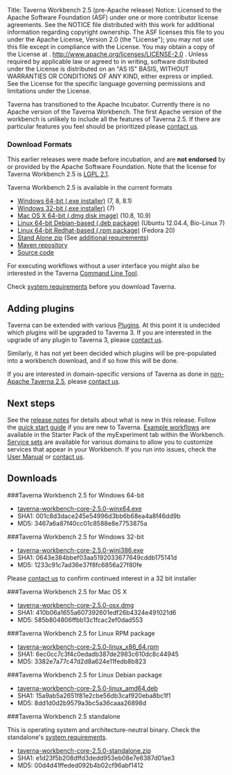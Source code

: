 Title:     Taverna Workbench 2.5 (pre-Apache release)
Notice:    Licensed to the Apache Software Foundation (ASF) under one
           or more contributor license agreements.  See the NOTICE file
           distributed with this work for additional information
           regarding copyright ownership.  The ASF licenses this file
           to you under the Apache License, Version 2.0 (the
           "License"); you may not use this file except in compliance
           with the License.  You may obtain a copy of the License at
           .
             http://www.apache.org/licenses/LICENSE-2.0
           .
           Unless required by applicable law or agreed to in writing,
           software distributed under the License is distributed on an
           "AS IS" BASIS, WITHOUT WARRANTIES OR CONDITIONS OF ANY
           KIND, either express or implied.  See the License for the
           specific language governing permissions and limitations
           under the License.

<div class="alert alert-info" role="alert"><p><span class="glyphicon glyphicon-info-sign" aria-hidden="true"></span>
Taverna has transitioned to the Apache Incubator.
Currently there is no Apache version of the Taverna Workbench.
The first Apache version of the workbench is unlikely to include all the features of Taverna 2.5.
If there are particular features you feel should be prioritized please
<a class="alert-link" href="/community/lists">contact us</a>.
</div>


### Download Formats

<div class="alert alert-warning" role="alert"><span class="glyphicon glyphicon-warning-sign" aria-hidden="true"></span>
This earlier releases were made before incubation, and are
<strong>not endorsed</strong> by or provided by the Apache Software Foundation.
Note that the license for Taverna Workbench 2.5 is
<a class="alert-link" href="https://www.gnu.org/licenses/lgpl-2.1.html">LGPL 2.1</a>.
</div>

Taverna Workbench 2.5 is available in the current formats

 - [Windows 64-bit (.exe installer)](#windows64) (7, 8, 8.1)
 - [Windows 32-bit (.exe installer)](#windows32) (7)
 - [Mac OS X 64-bit (.dmg disk image)](#maxos) (10.8, 10.9)
 - [Linux 64-bit Debian-based (.deb package)](#linuxdeb) (Ubuntu 12.04.4, Bio-Linux 7)
 - [Linux 64-bit Redhat-based (.rpm package)](#linuxrpm) (Fedora 20)
 - [Stand Alone zip](#zip) (See
     [additional requirements](/download/system-requirements#standalone))
 - [Maven repository](/download/maven)
 - [Source code](/code)

For executing workflows without a user interface you might
also be interested in the 
Taverna [Command Line Tool](/download/commandline/).

Check [system requirements](/download/system-requirements) before you download
  Taverna.

## Adding plugins

Taverna can be extended with various [Plugins](/documentation/plugins).
At this point it is undecided which plugins will be upgraded to Taverna 3.
If you are interested in the upgrade of any plugin to Taverna 3, please [contact us](/community).

Similarly, it has not yet been decided which plugins will be pre-populated into a workbench
   download, and if so how this will be done.  

If you are interested in domain-specific versions of Taverna as done in
   [non-Apache Taverna 2.5](http://www.taverna.org.uk/download/workbench/2-5/), please
   [contact us](/community).

## Next steps

See the [release notes](/download/workbench/release-notes) for details about what is new
   in this release.
Follow the [quick start guide](/documentation/quick-start-guide) if you are new to Taverna.
[Example workflows](/documentation/example-workflows) are available in the Starter Pack of
  the myExperiment tab within the Workbench.
[Service sets](/documentation/service-sets) are available for various domains to allow you to
  customize services that appear in your Workbench.
If you run into issues, check the [User Manual](http://dev.mygrid.org.uk/wiki/display/taverna)
   or [contact us](/community).

## Downloads

<a name="windows64"></a>
###Taverna Workbench 2.5 for Windows 64-bit

 - [taverna-workbench-core-2.5.0-winx64.exe](http://www.taverna.org.uk/download/workbench/2-5/core/#download-windows)
 - SHA1: 001c8d3dace245e54996d3bb6b68ea4a8f46dd9b
 - MD5: 3467a6a87f40cc01c8588e8e7753875a

<a name="windows32"></a>
###Taverna Workbench 2.5 for Windows 32-bit

 - [taverna-workbench-core-2.5.0-wini386.exe](http://www.taverna.org.uk/download/workbench/2-5/core/#download-windows)
 - SHA1: 0643e384bbef03aa5192033677649cddb175141d
 - MD5: 1233c91c7ad36e37f8fc6856a27f80fe

Please [contact us](/community) to confirm continued interest in a 32 bit installer

<a name="maxos"></a>
###Taverna Workbench 2.5 for Mac OS X

 - [taverna-workbench-core-2.5.0-osx.dmg](http://www.taverna.org.uk/download/workbench/2-5/core/#download-mac)
 - SHA1: 410b06a1655a607392601edf26b4324e491021d6
 - MD5: 585b804806ffbb13c1fcac2ef0dad553

<a name="linuxdeb"></a>
###Taverna Workbench 2.5 for Linux RPM package

 - [taverna-workbench-core-2.5.0-linux_x86_64.rpm](http://www.taverna.org.uk/download/workbench/2-5/core/#download-linux)
 - SHA1: 6ec0cc7c3f4c0edadb387de2983c610dc8c44945
 - MD5: 3382e7a77c47d2d8a624e11fedb8b823

<a name="linuxrpm"></a>
###Taverna Workbench 2.5 for Linux Debian package

 - [taverna-workbench-core-2.5.0-linux_amd64.deb](http://www.taverna.org.uk/download/workbench/2-5/core/#download-linux)
 - SHA1: 15a9ab5a2651f81e2cbe56db3caf920eba8bc1f1
 - MD5: 8dd1d0d2b9579a3bc5a36caaa26898d

<a name="#zip"></a>
###Taverna Workbench 2.5 standalone

This is operating system and architecture-neutral binary.
Check the standalone's [system requirements](/download/system-requirements#standalone).

 - [taverna-workbench-core-2.5.0-standalone.zip](http://www.taverna.org.uk/download/workbench/2-5/core/#download-binary)
 - SHA1: e1d23f5b208dffd3dedd953eb08e7e6387d01ae3
 - MD5: 00d4d41ffeded092b4b02cf96abf1412
